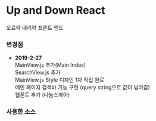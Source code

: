 # Up and Down React
오르락 내리락 프론트 엔드
 
### 변경점
- **2019-2-27**     
MainView.js 추가(Main Index)    
SearchView.js 추가  
MainView.js Style 디자인 1차 작업 완료    
메인 페이지 검색바 기능 구현 (query string으로 값이 넘어감)  
웹폰트 추가 (나눔스퀘어)


### 사용한 소스
